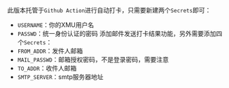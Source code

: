 此版本托管于``Github Action``进行自动打卡，只需要新建两个`Secrets`即可：
+ ``USERNAME``：你的XMU用户名
+ ``PASSWD``：统一身份认证的密码
添加邮件发送打卡结果功能，另外需要添加四个`Secrets`：
+ `FROM_ADDR`：发件人邮箱
+ `MAIL_PASSWD`：邮箱授权密码，不是登录密码，需要注意
+ `TO_ADDR`：收件人邮箱
+ `SMTP_SERVER`：smtp服务器地址
